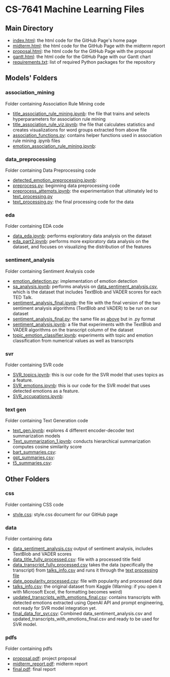 # CS-7641 Machine Learning Files

## Main Directory

- [index.html](index.html): the html code for the GitHub Page's home page
- [midterm.html](midterm.html): the html code for the GitHub Page with the midterm report
- [proposal.html](proposal.html): the html code for the GitHub Page with the proposal
- [gantt.html](gantt.html): the html code for the GitHub Page with our Gantt chart
- [requirements.txt](requirements.txt): list of required Python packages for the repository


## Models' Folders

### association_mining
Folder containing Association Rule Mining code
- [title_association_rule_mining.ipynb](association_mining/title_association_rule_mining.ipynb): the file that trains and selects hyperparameters for association rule mining
- [title_association_rule_viz.ipynb](title_association_mining/association_rule_viz.ipynb): the file that calculates statistics and creates visualizations for word groups extracted from above file
- [association_functions.py](association_mining/association_functions.py): contains helper functions used in association rule mining .ipynb files
- [emotion_association_rule_mining.ipynb](association_mining/emotion_association_rule_mining.ipynb):

### data_preprocessing
Folder containing Data Preprocessing code
- [detected_emotion_preprocessing.ipynb](data_preprocessing/detected_emotion_preprocessing.ipynb):
- [preprocess.py](data_preprocessing/preprocess.py): beginning data preprocessing code
- [preprocess_attempts.ipynb](data_preprocessing/preprocess_attempts.ipynb): the experimentation that ultimately led to [text_processing.py](data_preprocessing/text_processing.py)
- [text_processing.py](data_preprocessing/text_processing.py): the final processing code for the data

### eda
Folder containing EDA code
- [data_eda.ipynb](eda/data_eda.ipynb): performs exploratory data analysis on the dataset
- [eda_part2.ipynb](eda/eda_part2.ipynb): performs more exploratory data analysis on the dataset, and focuses on visualizing the distribution of the features

### sentiment_analysis
Folder containing Sentiment Analysis code
- [emotion_detection.py](sentiment_analysis/emotion_detection.py): implementation of emotion detection
- [sa_analysis.ipynb](sentiment_analysis/sa_analysis.ipynb): performs analysis on [data_sentiment_analysis.csv](data/data_sentiment_analysis.csv), which is the dataset that includes TextBlob and VADER scores for each TED Talk.
- [sentiment_analysis_final.ipynb](sentiment_analysis/sentiment_analysis_final.ipynb): the file with the final version of the two sentiment analysis algorithms (TextBlob and VADER) to be run on our dataset
- [sentiment_analysis_final.py](sentiment_analysis/sentiment_analysis_final.py): the same file as [above](sentiment_analysis/sentiment_analysis_final.ipynb) but in .py format
- [sentiment_analysis.ipynb](sentiment_analysis/sentiment_analysis.ipynb): a file that experiments with the TextBlob and VADER algorithms on the transcript column of the dataset
- [topic_emotion_classifier.ipynb](sentiment_analysis/topic_emotion_classifier.ipynb): experiments with topic and emotion classification from numerical values as well as transcripts

### svr
Folder containing SVR code
- [SVR_topics.ipynb](svr/SVR_topics.ipynb): this is our code for the SVR model that uses topics as a feature.
- [SVR_emotions.ipynb](svr/SVR_emotions.ipynb): this is our code for the SVR model that uses detected emotions as a feature.
- [SVR_occupations.ipynb](svr/SVR_occupations.ipynb):

### text gen
Folder containing Text Generation code
- [text_gen.ipynb](text_gen/text_gen.ipynb): explores 4 different encoder-decoder text summarization models
- [Text_summarization_1.ipynb](text_gen/Text_summarization_1.ipynb): conducts hierarchical summarization computes cosine similarity score
- [bart_summaries.csv](text_gen/results/bart_summaries.csv):
- [gpt_summaries.csv](text_gen/results/gpt_summaries.csv):
- [t5_summaries.csv](text_gen/results/t5_summaries.csv): 

## Other Folders

### css
Folder containing CSS code
- [style.css](css/style.css): style.css document for our GitHub page

### data
Folder containing data
- [data_sentiment_analysis.csv](data/data_sentiment_analysis.csv) output of sentiment analysis, includes TextBlob and VADER scores
- [data_title_fully_processed.csv](data/data_title_fully_processed.csv): file with a processed title field
- [data_transcript_fully_processed.csv](data/data_transcript_fully_processed.csv) takes the data (specifically the transcript) from [talks_info.csv](data/talks_info.csv) and runs it through the [text processing file](text_processing.py)
- [date_popularity_processed.csv](data/date_popularity_processed.csv): file with popularity and processed data
- [talks_info.csv](data/talks_info.csv): the original dataset from Kaggle (Warning: if you open it with Microsoft Excel, the formatting becomes weird)
- [updated_transcripts_with_emotions_final.csv](data/updated_transcripts_with_emotions_final.csv): contains transcripts with detected emotions extracted using OpenAI API and prompt engineering, not ready for SVR model integration yet.
- [final_data_for_svr.csv](data/final_data_for_svr.csv): Combined data_sentiment_analysis.csv and updated_transcripts_with_emotions_final.csv and ready to be used for SVR model.

### pdfs
Folder containing pdfs
- [proposal.pdf](pdfs/proposal.pdf): project proposal
- [midterm_report.pdf](pdfs/midterm_report.pdf): midterm report
- [final.pdf](pdfs/final_report.pdf): final report

<!-- - [talks_info_noedits.csv](data/talks_info_noedits.csv) -->
<!-- - [dropna_processed.csv](data/dropna_processed.csv)
- [processed_no_text.csv](data/processed_no_text.csv) -->
